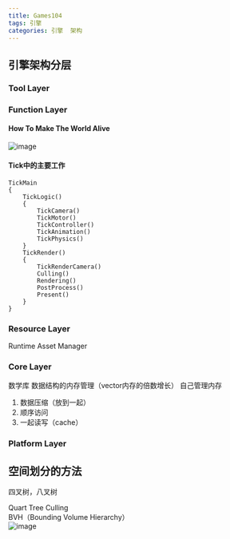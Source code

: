 ```yaml
---
title: Games104
tags: 引擎
categories: 引擎  架构
---
```


<!-- TOC -->

## 引擎架构分层

### Tool Layer
### Function Layer
#### How To Make The World Alive
![image](https://github.com/lhw23333/lhw23333.github.io/blob/main/_data/%E4%BC%81%E4%B8%9A%E5%BE%AE%E4%BF%A1%E6%88%AA%E5%9B%BE_16509623351599.png?raw=true)

#### Tick中的主要工作
```
TickMain 
{
    TickLogic()
    {
        TickCamera()
        TickMotor()
        TickController()
        TickAnimation()
        TickPhysics()
    }
    TickRender()
    {
        TickRenderCamera()
        Culling()
        Rendering()
        PostProcess()
        Present()
    } 
} 

```


### Resource Layer
Runtime Asset Manager
### Core Layer
数学库
数据结构的内存管理（vector内存的倍数增长）
自己管理内存
1. 数据压缩（放到一起）
2. 顺序访问
3. 一起读写（cache）
### Platform Layer



## 空间划分的方法
四叉树，八叉树

Quart Tree Culling  
BVH（Bounding Volume Hierarchy）  
![image](../../lhw23333.github.io/_data/%E4%BC%81%E4%B8%9A%E5%BE%AE%E4%BF%A1%E6%88%AA%E5%9B%BE_16509623351599.png)


